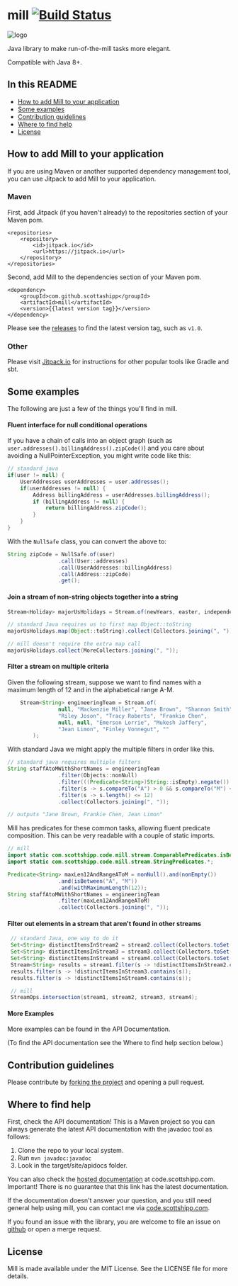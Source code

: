 mill [![Build Status](https://travis-ci.com/scottashipp/mill.svg?branch=master)](https://travis-ci.com/scottashipp/mill)
====


![logo](media/mill-rind-90x90.png?raw=true)

Java library to make run-of-the-mill tasks more elegant. 

Compatible with Java 8+.

## In this README
* [How to add Mill to your application](#how-to-add-mill-to-your-application)
* [Some examples](#some-examples)
* [Contribution guidelines](#contribution-guidelines)
* [Where to find help](#where-to-find-help)
* [License](#license)

## How to add Mill to your application
If you are using Maven or another supported dependency management tool, you can use Jitpack to add Mill to your application.

### Maven
First, add Jitpack (if you haven't already) to the repositories section of your Maven pom.

```
<repositories>
    <repository>
        <id>jitpack.io</id>
        <url>https://jitpack.io</url>
    </repository>
</repositories>
```

Second, add Mill to the dependencies section of your Maven pom.

```
<dependency>
    <groupId>com.github.scottashipp</groupId>
    <artifactId>mill</artifactId>
    <version>{{latest version tag}}</version>
</dependency>
```

Please see the [releases](https://github.com/scottashipp/mill/releases) to find the latest version tag, such as `v1.0`.

### Other

Please visit [Jitpack.io](https://jitpack.io/) for instructions for other popular tools like Gradle and sbt.


## Some examples

The following are just a few of the things you'll find in mill.

#### Fluent interface for null conditional operations
If you have a chain of calls into an object graph (such as `user.addresses().billingAddress().zipCode()`) and you care about avoiding a NullPointerException, you might write code like this:

```java
// standard java
if(user != null) {
    UserAddresses userAddresses = user.addresses();
    if(userAddresses != null) {
        Address billingAddress = userAddresses.billingAddress();
        if (billingAddress != null) {
            return billingAddress.zipCode();
        }
    }
}
```

With the `NullSafe` class, you can convert the above to:

```java
String zipCode = NullSafe.of(user)
                .call(User::addresses)
                .call(UserAddresses::billingAddress)
                .call(Address::zipCode)
                .get();
```

#### Join a stream of non-string objects together into a string
```java
Stream<Holiday> majorUsHolidays = Stream.of(newYears, easter, independenceDay, thanksgiving, christmas);

// standard Java requires us to first map Object::toString
majorUsHolidays.map(Object::toString).collect(Collectors.joining(", "));

// mill doesn't require the extra map call
majorUsHolidays.collect(MoreCollectors.joining(", "));
```

#### Filter a stream on multiple criteria

Given the following stream, suppose we want to find names with a maximum length of 12 and in the alphabetical range A-M.

```java
    Stream<String> engineeringTeam = Stream.of(
                null, "Mackenzie Miller", "Jane Brown", "Shannon Smith",
                "Riley Joson", "Tracy Roberts", "Frankie Chen",
                null, null, "Emerson Lorrie", "Mukesh Jaffery",
                "Jean Limon", "Finley Vonnegut", ""
        );
```

With standard Java we might apply the multiple filters in order like this.

```java
// standard java requires multiple filters
String staffAtoMWithShortNames = engineeringTeam
                .filter(Objects::nonNull)
                .filter(((Predicate<String>)String::isEmpty).negate())
                .filter(s -> s.compareTo("A") > 0 && s.compareTo("M") < 0)
                .filter(s -> s.length() <= 12)
                .collect(Collectors.joining(", "));

// outputs "Jane Brown, Frankie Chen, Jean Limon"
```

Mill has predicates for these common tasks, allowing fluent
predicate composition. This can be very readable with a couple of static
imports.
```java
// mill
import static com.scottshipp.code.mill.stream.ComparablePredicates.isBetween;
import static com.scottshipp.code.mill.stream.StringPredicates.*;

Predicate<String> maxLen12AndRangeAToM = nonNull().and(nonEmpty())
                .and(isBetween("A", "M"))
                .and(withMaximumLength(12));
String staffAtoMWithShortNames = engineeringTeam
                .filter(maxLen12AndRangeAToM)
                .collect(Collectors.joining(", "));
```

#### Filter out elements in a stream that aren't found in other streams
```java
 // standard Java, one way to do it
 Set<String> distinctItemsInStream2 = stream2.collect(Collectors.toSet());
 Set<String> distinctItemsInStream3 = stream3.collect(Collectors.toSet());
 Set<String> distinctItemsInStream4 = stream4.collect(Collectors.toSet());
 Stream<String> results = stream1.filter(s -> !distinctItemsInStream2.contains(s));
 results.filter(s -> !distinctItemsInStream3.contains(s));
 results.filter(s -> !distinctItemsInStream4.contains(s));

 // mill
 StreamOps.intersection(stream1, stream2, stream3, stream4);
```

#### More Examples
More examples can be found in the API Documentation. 

(To find the API documentation see the Where to find help section below.) 

## Contribution guidelines
Please contribute by [forking the project](https://guides.github.com/activities/forking/) and opening a pull request.

## Where to find help
First, check the API documentation! This is a Maven project so you can always generate the latest API documentation with the javadoc tool as follows:

1. Clone the repo to your local system.
2. Run `mvn javadoc:javadoc`
3. Look in the target/site/apidocs folder.

You can also check the [hosted documentation](http://code.scottshipp.com/mill-javadocs/) at code.scottshipp.com. Important! There is no guarantee that this link has the latest documentation.

If the documentation doesn't answer your question, and you still need general help using mill, you can contact me via [code.scottshipp.com](http://code.scottshipp.com/contact).

If you found an issue with the library, you are welcome to file an issue on [github](https://github.com/scottashipp/mill) or open a merge request.

## License
Mill is made available under the MIT License. See the LICENSE file for more details.
